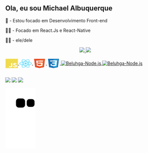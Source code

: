 
## Ola, eu sou Michael Albuquerque
📱 - Estou focado em Desenvolvimento Front-end

👨‍💻 - Focado em React.Js e React-Native

🏳️‍🌈 - ele/dele

<div align="center">
  <a href="https://github.com/Beluhga">
  <img height="180em" src="https://github-readme-stats.vercel.app/api?username=Beluhga&show_icons=true&theme=dark&include_all_commits=true&count_private=true"/>
  <img height="180em" src="https://github-readme-stats.vercel.app/api/top-langs/?username=Beluhga&layout=compact&langs_count=7&theme=dark"/>
</div>
<div style="display: inline_block"><br>
  <img align="center" alt="Beluhga-Js" height="30" width="40" src="https://raw.githubusercontent.com/devicons/devicon/master/icons/javascript/javascript-plain.svg">
  <img align="center" alt="Beluhga-React" height="30" width="40" src="https://raw.githubusercontent.com/devicons/devicon/master/icons/react/react-original.svg">
  <img align="center" alt="Beluhga-HTML" height="30" width="40" src="https://raw.githubusercontent.com/devicons/devicon/master/icons/html5/html5-original.svg">
  <img align="center" alt="Beluhga-CSS" height="30" width="40" src="https://raw.githubusercontent.com/devicons/devicon/master/icons/css3/css3-original.svg">
  <img align="center" alt="Beluhga-Node.js" height="30" width="40"
       src="https://cdn.jsdelivr.net/gh/devicons/devicon/icons/nodejs/nodejs-original.svg">
  <img align="center" alt="Beluhga-Node.js" height="30" width="40"
       src="https://cdn.jsdelivr.net/gh/devicons/devicon/icons/postgresql/postgresql-original.svg">
  
  
  
  ##
 
<div> 
  <a href="https://www.instagram.com/beluhga/" target="_blank"><img src="https://img.shields.io/badge/-Instagram-%23E4405F?style=for-the-badge&logo=instagram&logoColor=white" target="_blank"></a>
  <a href = "mailto:michaelfernando@live.com"><img src="https://img.shields.io/badge/Microsoft_Outlook-0078D4?style=for-the-badge&logo=microsoft-outlook&logoColor=white" target="_blank"></a>
  <a href="https://www.linkedin.com/in/michael-albuquerque/" target="_blank"><img src="https://img.shields.io/badge/-LinkedIn-%230077B5?style=for-the-badge&logo=linkedin&logoColor=white" target="_blank"></a> 
  
  
  </div>
  
  ![Snake animation](https://github.com/Beluhga/Beluhga/blob/output/github-contribution-grid-snake.svg)

